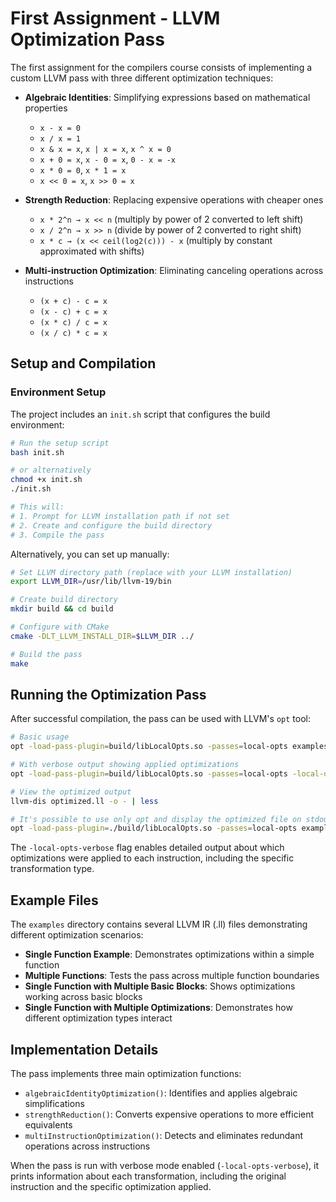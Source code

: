 # First Assignment - LLVM Optimization Pass

The first assignment for the compilers course consists of implementing a custom LLVM pass with three different optimization techniques:

- **Algebraic Identities**: Simplifying expressions based on mathematical properties
  - `x - x = 0`
  - `x / x = 1`
  - `x & x = x`, `x | x = x`, `x ^ x = 0`
  - `x + 0 = x`, `x - 0 = x`, `0 - x = -x`
  - `x * 0 = 0`, `x * 1 = x`
  - `x << 0 = x`, `x >> 0 = x`

- **Strength Reduction**: Replacing expensive operations with cheaper ones
  - `x * 2^n → x << n` (multiply by power of 2 converted to left shift)
  - `x / 2^n → x >> n` (divide by power of 2 converted to right shift)
  - `x * c → (x << ceil(log2(c))) - x` (multiply by constant approximated with shifts)

- **Multi-instruction Optimization**: Eliminating canceling operations across instructions
  - `(x + c) - c = x`
  - `(x - c) + c = x`
  - `(x * c) / c = x`
  - `(x / c) * c = x`

## Setup and Compilation

### Environment Setup

The project includes an `init.sh` script that configures the build environment:

```bash
# Run the setup script
bash init.sh

# or alternatively
chmod +x init.sh
./init.sh

# This will:
# 1. Prompt for LLVM installation path if not set
# 2. Create and configure the build directory
# 3. Compile the pass
```

Alternatively, you can set up manually:

```bash
# Set LLVM directory path (replace with your LLVM installation)
export LLVM_DIR=/usr/lib/llvm-19/bin

# Create build directory
mkdir build && cd build

# Configure with CMake
cmake -DLT_LLVM_INSTALL_DIR=$LLVM_DIR ../

# Build the pass
make
```

## Running the Optimization Pass

After successful compilation, the pass can be used with LLVM's `opt` tool:

```bash
# Basic usage
opt -load-pass-plugin=build/libLocalOpts.so -passes=local-opts examples/single_function.ll -o optimized.ll

# With verbose output showing applied optimizations
opt -load-pass-plugin=build/libLocalOpts.so -passes=local-opts -local-opts-verbose examples/single_function.ll -o optimized.ll

# View the optimized output
llvm-dis optimized.ll -o - | less

# It's possible to use only opt and display the optimized file on stdout
opt -load-pass-plugin=./build/libLocalOpts.so -passes=local-opts examples/single_function.ll -S
```

The `-local-opts-verbose` flag enables detailed output about which optimizations were applied to each instruction, including the specific transformation type.

## Example Files

The `examples` directory contains several LLVM IR (.ll) files demonstrating different optimization scenarios:

- **Single Function Example**: Demonstrates optimizations within a simple function
- **Multiple Functions**: Tests the pass across multiple function boundaries
- **Single Function with Multiple Basic Blocks**: Shows optimizations working across basic blocks
- **Single Function with Multiple Optimizations**: Demonstrates how different optimization types interact

## Implementation Details

The pass implements three main optimization functions:
- `algebraicIdentityOptimization()`: Identifies and applies algebraic simplifications
- `strengthReduction()`: Converts expensive operations to more efficient equivalents
- `multiInstructionOptimization()`: Detects and eliminates redundant operations across instructions

When the pass is run with verbose mode enabled (`-local-opts-verbose`), it prints information about each transformation, including the original instruction and the specific optimization applied.
